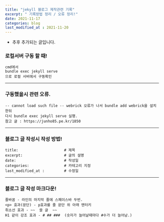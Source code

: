 ```yaml
---
title: "jekyll 블로그 제작관련 기록"
excerpt: " 기록방법 정리 / 오류 정리!"
date: 2021-11-17
categories: blog
last_modified_at : 2021-11-20
---
```

* 추후 추가되는 글입니다.

### 로컬서버 구동 할 때!  
    cmd에서  
    bundle exec jekyll serve  
    으로 로컬 서버에서 구동확인

---

### 구동했을시 관련 오류.  
    -- cannot load such file -- webrick 오류가 나서 bundle add webrick을 설치한뒤  
    다시 bundle exec jekyll serve 실행.  
    참고 글 : https://junho85.pe.kr/1850  

---

### 블로그 글 작성시 작성 방법!
    title:                     # 제목
    excerpt:                   # 글의 설명 
    date:                      # 작성일 
    categories:                # 카테고리 지정
    last_modified_at :         # 수정일

---

### 블로그 글 작성 마크다운!   
    줄바꿈 - 라인의 마지막 줄에 스페이스바 두번.
    <p> 효과(문단) - p효과를 줄 문단 위 아래 엔터키
    취소선 효과 - ~~  쓸 글  ~~
    H1 같이 강조 효과 - # ## ###  (숫자가 늘어날때마다 #수가 더 늘어남.)


